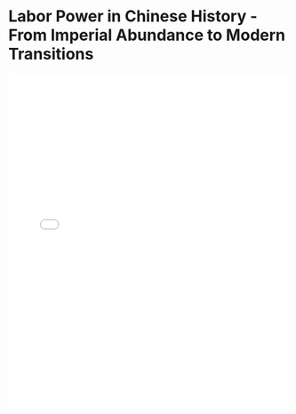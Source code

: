 # Labor Power in Chinese History - From Imperial Abundance to Modern Transitions

<embed src="Labor Power in Chinese History - From Imperial Abundance to Modern Transitions.pdf" type="application/pdf" width="100%" height="600px">
